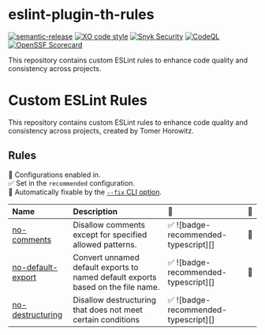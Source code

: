 # eslint-plugin-th-rules
[![semantic-release](https://img.shields.io/badge/%20%20%F0%9F%93%A6%F0%9F%9A%80-semantic--release-e10079.svg)](https://github.com/semantic-release/semantic-release)
[![XO code style](https://shields.io/badge/code_style-5ed9c7?logo=xo&labelColor=gray)](https://github.com/xojs/xo)
[![Snyk Security](../../actions/workflows/snyk-security.yml/badge.svg)](../../actions/workflows/snyk-security.yml)
[![CodeQL](../../actions/workflows/codeql.yml/badge.svg)](../../actions/workflows/codeql.yml)
[![OpenSSF Scorecard](https://api.securityscorecards.dev/projects/github.com/tomerh2001/eslint-plugin-th-rules/badge)](https://securityscorecards.dev/viewer/?uri=github.com/tomerh2001/eslint-plugin-th-rules)

This repository contains custom ESLint rules to enhance code quality and consistency across projects.

# Custom ESLint Rules

This repository contains custom ESLint rules to enhance code quality and consistency across projects, created by Tomer Horowitz.

## Rules
<!-- begin auto-generated rules list -->

💼 Configurations enabled in.\
✅ Set in the `recommended` configuration.\
🔧 Automatically fixable by the [`--fix` CLI option](https://eslint.org/docs/user-guide/command-line-interface#--fix).

| Name                                                 | Description                                                                      | 💼                                  | 🔧 |
| :--------------------------------------------------- | :------------------------------------------------------------------------------- | :---------------------------------- | :- |
| [no-comments](docs/rules/no-comments.md)             | Disallow comments except for specified allowed patterns.                         | ✅ ![badge-recommended-typescript][] | 🔧 |
| [no-default-export](docs/rules/no-default-export.md) | Convert unnamed default exports to named default exports based on the file name. | ✅ ![badge-recommended-typescript][] | 🔧 |
| [no-destructuring](docs/rules/no-destructuring.md)   | Disallow destructuring that does not meet certain conditions                     | ✅ ![badge-recommended-typescript][] |    |

<!-- end auto-generated rules list -->

